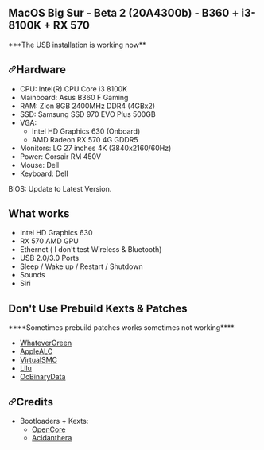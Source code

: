 <div class="Box-body px-5 pb-5">
  <h2>MacOS Big Sur - Beta 2 (20A4300b) - B360 + i3-8100K + RX 570</h2>
          

<p>***The USB installation is working now**</p>
<h2><a id="user-content-hardware" class="anchor" aria-hidden="true" href="#hardware"><svg class="octicon octicon-link" viewBox="0 0 16 16" version="1.1" width="16" height="16" aria-hidden="true"><path fill-rule="evenodd" d="M7.775 3.275a.75.75 0 001.06 1.06l1.25-1.25a2 2 0 112.83 2.83l-2.5 2.5a2 2 0 01-2.83 0 .75.75 0 00-1.06 1.06 3.5 3.5 0 004.95 0l2.5-2.5a3.5 3.5 0 00-4.95-4.95l-1.25 1.25zm-4.69 9.64a2 2 0 010-2.83l2.5-2.5a2 2 0 012.83 0 .75.75 0 001.06-1.06 3.5 3.5 0 00-4.95 0l-2.5 2.5a3.5 3.5 0 004.95 4.95l1.25-1.25a.75.75 0 00-1.06-1.06l-1.25 1.25a2 2 0 01-2.83 0z"></path></svg></a>Hardware</h2>
<ul>
<li>CPU: Intel(R) CPU Core i3 8100K</li>
<li>Mainboard: Asus B360 F Gaming</li>
<li>RAM: Zion 8GB 2400MHz DDR4 (4GBx2)</li>
<li>SSD: Samsung SSD 970 EVO Plus 500GB</li>
<li>VGA:
<ul>
<li>Intel HD Graphics 630 (Onboard)</li>
<li>AMD Radeon RX 570 4G GDDR5</li>
</ul>
</li>
<li>Monitors: LG 27 inches 4K (3840x2160/60Hz)</li>
<li>Power: Corsair RM 450V</li>
<li>Mouse: Dell</li>
<li>Keyboard: Dell</li>
</ul>

BIOS: Update to Latest Version.

<h2>What works</h2>
<ul>
<li>Intel HD Graphics 630</li>
<li>RX 570 AMD GPU</li>
<li>Ethernet ( I don't test Wireless & Bluetooth)</li>
<li>USB 2.0/3.0 Ports</li>
<li>Sleep / Wake up / Restart / Shutdown</li>
<li>Sounds</li>
<li>Siri</li>
</ul>

<h2>Don't Use Prebuild Kexts & Patches</h2>
 <p>****Sometimes prebuild patches works sometimes not working****</p>
<ul>
<li><a href="https://github.com/acidanthera/WhateverGreen">WhateverGreen</a></li>
<li><a href="https://github.com/acidanthera/AppleALC">AppleALC</a></li>
<li><a href="https://github.com/acidanthera/VirtualSMC">VirtualSMC</a></li>
<li><a href="https://github.com/acidanthera/Lilu">Lilu</a></li>
<li><a href="https://github.com/acidanthera/OcBinaryData">OcBinaryData</a></li>
</ul>

<h2><a id="user-content-credits" class="anchor" aria-hidden="true" href="#credits"><svg class="octicon octicon-link" viewBox="0 0 16 16" version="1.1" width="16" height="16" aria-hidden="true"><path fill-rule="evenodd" d="M7.775 3.275a.75.75 0 001.06 1.06l1.25-1.25a2 2 0 112.83 2.83l-2.5 2.5a2 2 0 01-2.83 0 .75.75 0 00-1.06 1.06 3.5 3.5 0 004.95 0l2.5-2.5a3.5 3.5 0 00-4.95-4.95l-1.25 1.25zm-4.69 9.64a2 2 0 010-2.83l2.5-2.5a2 2 0 012.83 0 .75.75 0 001.06-1.06 3.5 3.5 0 00-4.95 0l-2.5 2.5a3.5 3.5 0 004.95 4.95l1.25-1.25a.75.75 0 00-1.06-1.06l-1.25 1.25a2 2 0 01-2.83 0z"></path></svg></a>Credits</h2>
<ul>
<li>Bootloaders + Kexts:
<ul>
<li><a href="https://github.com/acidanthera/OpenCorePkg">OpenCore</a></li>
<li><a href="https://github.com/acidanthera/OpenCorePkg">Acidanthera</a></li>
</ul>
</li>
